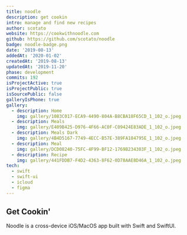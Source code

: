 ```yaml
---
title: noodle
description: get cookin
intro: manage and find new recipes
author: scotato
website: https://cookwithnoodle.com
github: https://github.com/scotato/noodle
badge: noodle-badge.png
date: '2019-08-13'
addedAt: '2020-01-02'
createdAt: '2019-08-13'
updatedAt: '2019-11-20'
phase: development
commits: 192
isProjectActive: true
isProjectPublic: true
isSourcePublic: false
galleryIsPhone: true
gallery:
  - description: Home
    img: gallery/1083C017-ECA9-4490-804A-B8CBA18F65CD_1_102_o.jpeg
  - description: Meals
    img: gallery/E409B425-D976-4F66-AC0F-C09424E83ADE_1_102_o.jpeg
  - description: Meals Dark
    img: gallery/4B4D5167-7749-4ECC-B57E-389FA184795E_1_102_o.jpeg
  - description: Meal
    img: gallery/DCD08240-75FC-4F99-BF12-1769B234303F_1_102_o.jpeg
  - description: Recipe
    img: gallery/441FDDB7-F4D2-4363-8F62-0D78AAE8D46A_1_102_o.jpeg
tech: 
  - swift
  - swift-ui
  - icloud
  - figma
---
```


## Get Cookin'
Noodle is a cross-device iOS/MacOS app built with Swift and SwiftUI. 
